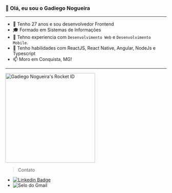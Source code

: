 ### 👋 Olá, eu sou o Gadiego Nogueira

___________________________________

- 👀 Tenho 27 anos e sou desenvolvedor Frontend
- 🎓 Formado em Sistemas de Informações
- 💞️ Tehno experiencia com `Desenvolvimento Web` e `Desenvolvimento Mobile`.
- 🛂 Tenho habilidades com ReactJS, React Native, Angular, NodeJs e Typescript
- 📫 Moro em Conquista, MG!

___________________________________

<a href="https://app.rocketseat.com.br/me/gadiegonogueira"><img src="https://app.rocketseat.com.br/api/rocketid/share?slug=gadiegonogueira&type=card" width="280" alt="Gadiego Nogueira's Rocket ID"/></a>

> Contato

* [![ Linkedin Badge ](https://img.shields.io/badge/-Linkedin-blue?style=flat-square&logo=Linkedin&logoColor=white&link=https://www.linkedin.com/in/gadiego-nogueira-128248120/)](https://www.linkedin.com/in/gadiego-nogueira-128248120/)
* ![ Selo do Gmail ](https://img.shields.io/badge/-ngadiego@gmail.com-c14438?style=flat-square&logo=Gmail&logoColor=white&link=mailto:ngadiego@gmail.com)
